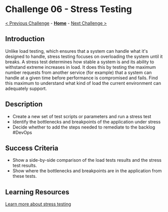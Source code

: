 # Challenge 06 - Stress Testing

[< Previous Challenge](./Challenge-05.md) - **[Home](../README.md)** - [Next Challenge >](./Challenge-07.md)

## Introduction

Unlike load testing, which ensures that a system can handle what it's designed to handle, stress testing focuses on overloading the system until it breaks. A stress test determines how stable a system is and its ability to withstand extreme increases in load. It does this by testing the maximum number requests from another service (for example) that a system can handle at a given time before performance is compromised and fails. Find this maximum to understand what kind of load the current environment can adequately support.


## Description

- Create a new set of test scripts or parameters and run a stress test
- Identify the bottlenecks and breakpoints of the application under stress
- Decide whether to add the steps needed to remediate to the backlog #DevOps

## Success Criteria

- Show a side-by-side comparison of the load tests results and the stress test results. 
- Show where the bottlenecks and breakpoints are in the application from these tests.

## Learning Resources

[Learn more about stress testing](https://docs.microsoft.com/en-us/azure/architecture/framework/scalability/performance-test#stress-testing)

